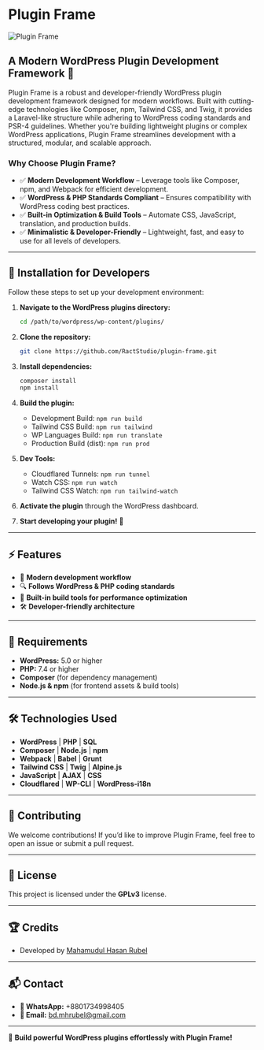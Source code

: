 # Plugin Frame

![Plugin Frame](https://repository-banner-url.com)

## A Modern WordPress Plugin Development Framework 🚀

Plugin Frame is a robust and developer-friendly WordPress plugin development framework designed for modern workflows. Built with cutting-edge technologies like Composer, npm, Tailwind CSS, and Twig, it provides a Laravel-like structure while adhering to WordPress coding standards and PSR-4 guidelines. Whether you're building lightweight plugins or complex WordPress applications, Plugin Frame streamlines development with a structured, modular, and scalable approach.

### Why Choose Plugin Frame?

- ✅ **Modern Development Workflow** – Leverage tools like Composer, npm, and Webpack for efficient development.
- ✅ **WordPress & PHP Standards Compliant** – Ensures compatibility with WordPress coding best practices.
- ✅ **Built-in Optimization & Build Tools** – Automate CSS, JavaScript, translation, and production builds.
- ✅ **Minimalistic & Developer-Friendly** – Lightweight, fast, and easy to use for all levels of developers.

---

## 📌 Installation for Developers

Follow these steps to set up your development environment:

1. **Navigate to the WordPress plugins directory:**

    ```sh
    cd /path/to/wordpress/wp-content/plugins/
    ```

2. **Clone the repository:**

    ```sh
    git clone https://github.com/RactStudio/plugin-frame.git
    ```

3. **Install dependencies:**

    ```sh
    composer install
    npm install
    ```

4. **Build the plugin:**

    - Development Build: `npm run build`
    - Tailwind CSS Build: `npm run tailwind`
    - WP Languages Build: `npm run translate`
    - Production Build (dist): `npm run prod`

5. **Dev Tools:**

    - Cloudflared Tunnels: `npm run tunnel`
    - Watch CSS: `npm run watch`
    - Tailwind CSS Watch: `npm run tailwind-watch`

6. **Activate the plugin** through the WordPress dashboard.

7. **Start developing your plugin!** 🎉

---

## ⚡ Features

- 🚀 **Modern development workflow**
- 🔍 **Follows WordPress & PHP coding standards**
- 🔧 **Built-in build tools for performance optimization**
- 🛠 **Developer-friendly architecture**

---

## 📌 Requirements

- **WordPress:** 5.0 or higher
- **PHP:** 7.4 or higher
- **Composer** (for dependency management)
- **Node.js & npm** (for frontend assets & build tools)

---

## 🛠️ Technologies Used

- **WordPress** | **PHP** | **SQL**
- **Composer** | **Node.js** | **npm**
- **Webpack** | **Babel** | **Grunt**
- **Tailwind CSS** | **Twig** | **Alpine.js**
- **JavaScript** | **AJAX** | **CSS**
- **Cloudflared** | **WP-CLI** | **WordPress-i18n**

---

## 🤝 Contributing

We welcome contributions! If you’d like to improve Plugin Frame, feel free to open an issue or submit a pull request.

---

## 📜 License

This project is licensed under the **GPLv3** license.

---

## 🏆 Credits

- Developed by [Mahamudul Hasan Rubel](https://mhr.ractstudio.com/)

---

## 📬 Contact

- **📱 WhatsApp:** +8801734998405
- **📧 Email:** [bd.mhrubel@gmail.com](mailto:bd.mhrubel@gmail.com)

---

🚀 **Build powerful WordPress plugins effortlessly with Plugin Frame!**
